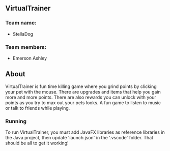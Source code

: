 ## VirtualTrainer


### Team name:
- StellaDog

### Team members:
- Emerson Ashley

## About
VirtualTrainer is fun time killing game where you grind points by clicking your pet with the mouse. There are upgrades and items that help you gain more and more points. There are also rewards you can unlock with your points as you try to max out your pets looks. A fun game to listen to music or talk to friends while playing.

### Running
To run VirtualTrainer, you must add JavaFX libraries as reference libraries in the Java project, then update 'launch.json' in the '.vscode' folder. That should be all to get it working!